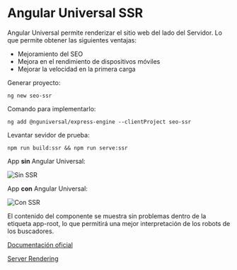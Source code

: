 # Angular Universal SSR

Angular Universal permite renderizar el sitio web del lado del Servidor. Lo que permite obtener las siguientes ventajas:

- Mejoramiento del SEO
- Mejora en el rendimiento de dispositivos móviles
- Mejorar la velocidad en la primera carga

Generar proyecto:

`ng new seo-ssr`

Comando para implementarlo:

`ng add @nguniversal/express-engine --clientProject seo-ssr`

Levantar sevidor de prueba:

`npm run build:ssr && npm run serve:ssr`

App **sin** Angular Universal:

![Sin SSR](https://i.ibb.co/vL9mwgy/Anotaci-n-2020-02-05-113938.png)

App **con** Angular Universal:

![Con SSR](https://i.ibb.co/JmT1zs6/Anotaci-n-2020-02-05-114343.png)

El contenido del componente se muestra sin problemas dentro de la etiqueta app-root, lo que permitirá una mejor interpretación de los robots de los buscadores.

[Documentación oficial](https://angular.io/guide/universal)

[Server Rendering](https://developers.google.com/web/updates/2019/02/rendering-on-the-web)

